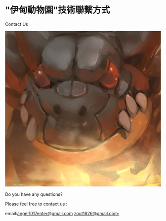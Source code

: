 # "伊甸動物園"技術聯繫方式 


Contact Us

![image](https://github.com/angelenter/yidiandwy/blob/main/icon/icon.jpg)

Do you have any questions?


Please feel free to contact us : 
  
  email:angel1017enter@gmail.com
        zout1626@gmail.com;
 